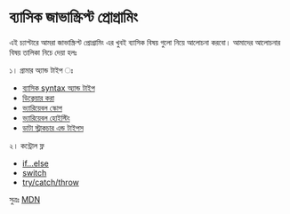 # ব্যাসিক জাভাস্ক্রিপ্ট প্রোগ্রামিং
এই চ্যাপ্টারে আমরা জাভাস্ক্রিপ্ট প্রোগ্রামিং এর খুবই ব্যাসিক বিষয় গুলো নিয়ে আলোচনা করবো। আমাদের আলোচনার বিষয় তালিকা নিচে দেয়া হলঃ

১। গ্রামার অ্যান্ড টাইপ ঃ
  - [ব্যাসিক syntax অ্যান্ড টাইপ](basic-syntax-and-comments.md)
  - [ডিক্লেয়ার করা](declarations.md)
  - [ভ্যারিয়েবল স্কোপ](variable-scope.md)
  - [ভ্যারিয়েবল হোইস্টিং](variable-hoisting.md)
  - [ডাটা স্ট্রাকচার এন্ড টাইপস](data-structures-and-type-literals.md)

২। কন্ট্রোল ফ্ল
  - [if...else](if-else.md)
  - [switch](switch.md)
  - [try/catch/throw](try-catch-throw.md)



সুত্রঃ [MDN](https://developer.mozilla.org/en-US/docs/Web/JavaScript/Guide)